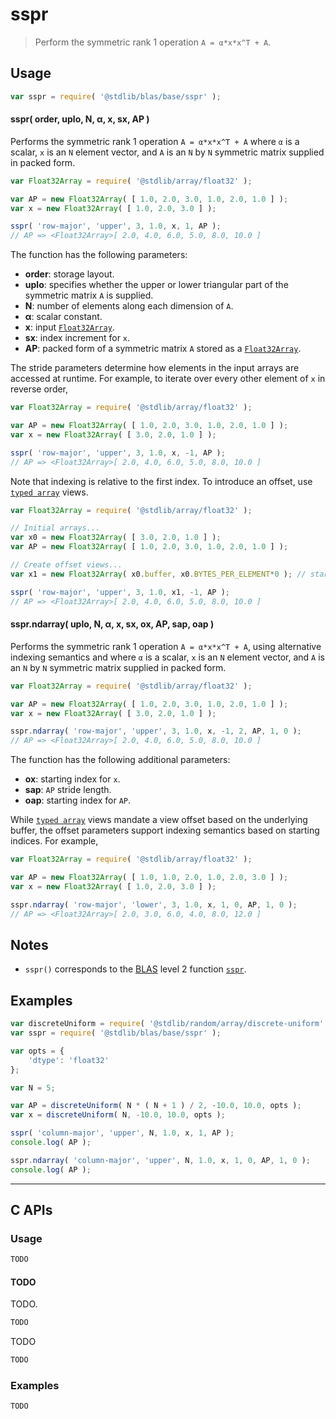 <!--

@license Apache-2.0

Copyright (c) 2024 The Stdlib Authors.

Licensed under the Apache License, Version 2.0 (the "License");
you may not use this file except in compliance with the License.
You may obtain a copy of the License at

   http://www.apache.org/licenses/LICENSE-2.0

Unless required by applicable law or agreed to in writing, software
distributed under the License is distributed on an "AS IS" BASIS,
WITHOUT WARRANTIES OR CONDITIONS OF ANY KIND, either express or implied.
See the License for the specific language governing permissions and
limitations under the License.

-->

# sspr

> Perform the symmetric rank 1 operation `A = α*x*x^T + A`.

<section class = "usage">

## Usage

```javascript
var sspr = require( '@stdlib/blas/base/sspr' );
```

#### sspr( order, uplo, N, α, x, sx, AP )

Performs the symmetric rank 1 operation `A = α*x*x^T + A` where `α` is a scalar, `x` is an `N` element vector, and `A` is an `N` by `N` symmetric matrix supplied in packed form.

```javascript
var Float32Array = require( '@stdlib/array/float32' );

var AP = new Float32Array( [ 1.0, 2.0, 3.0, 1.0, 2.0, 1.0 ] );
var x = new Float32Array( [ 1.0, 2.0, 3.0 ] );

sspr( 'row-major', 'upper', 3, 1.0, x, 1, AP );
// AP => <Float32Array>[ 2.0, 4.0, 6.0, 5.0, 8.0, 10.0 ]
```

The function has the following parameters:

-   **order**: storage layout.
-   **uplo**: specifies whether the upper or lower triangular part of the symmetric matrix `A` is supplied.
-   **N**: number of elements along each dimension of `A`.
-   **α**: scalar constant.
-   **x**: input [`Float32Array`][mdn-float32array].
-   **sx**: index increment for `x`.
-   **AP**: packed form of a symmetric matrix `A` stored as a [`Float32Array`][mdn-float32array].

The stride parameters determine how elements in the input arrays are accessed at runtime. For example, to iterate over every other element of `x` in reverse order,

```javascript
var Float32Array = require( '@stdlib/array/float32' );

var AP = new Float32Array( [ 1.0, 2.0, 3.0, 1.0, 2.0, 1.0 ] );
var x = new Float32Array( [ 3.0, 2.0, 1.0 ] );

sspr( 'row-major', 'upper', 3, 1.0, x, -1, AP );
// AP => <Float32Array>[ 2.0, 4.0, 6.0, 5.0, 8.0, 10.0 ]
```

Note that indexing is relative to the first index. To introduce an offset, use [`typed array`][mdn-typed-array] views.

<!-- eslint-disable stdlib/capitalized-comments -->

```javascript
var Float32Array = require( '@stdlib/array/float32' );

// Initial arrays...
var x0 = new Float32Array( [ 3.0, 2.0, 1.0 ] );
var AP = new Float32Array( [ 1.0, 2.0, 3.0, 1.0, 2.0, 1.0 ] );

// Create offset views...
var x1 = new Float32Array( x0.buffer, x0.BYTES_PER_ELEMENT*0 ); // start at 2nd element

sspr( 'row-major', 'upper', 3, 1.0, x1, -1, AP );
// AP => <Float32Array>[ 2.0, 4.0, 6.0, 5.0, 8.0, 10.0 ]
```

#### sspr.ndarray( uplo, N, α, x, sx, ox, AP, sap, oap )

Performs the symmetric rank 1 operation `A = α*x*x^T + A`, using alternative indexing semantics and where `α` is a scalar, `x` is an `N` element vector, and `A` is an `N` by `N` symmetric matrix supplied in packed form.

```javascript
var Float32Array = require( '@stdlib/array/float32' );

var AP = new Float32Array( [ 1.0, 2.0, 3.0, 1.0, 2.0, 1.0 ] );
var x = new Float32Array( [ 3.0, 2.0, 1.0 ] );

sspr.ndarray( 'row-major', 'upper', 3, 1.0, x, -1, 2, AP, 1, 0 );
// AP => <Float32Array>[ 2.0, 4.0, 6.0, 5.0, 8.0, 10.0 ]
```

The function has the following additional parameters:

-   **ox**: starting index for `x`.
-   **sap**: `AP` stride length.
-   **oap**: starting index for `AP`.

While [`typed array`][mdn-typed-array] views mandate a view offset based on the underlying buffer, the offset parameters support indexing semantics based on starting indices. For example,

```javascript
var Float32Array = require( '@stdlib/array/float32' );

var AP = new Float32Array( [ 1.0, 1.0, 2.0, 1.0, 2.0, 3.0 ] );
var x = new Float32Array( [ 1.0, 2.0, 3.0 ] );

sspr.ndarray( 'row-major', 'lower', 3, 1.0, x, 1, 0, AP, 1, 0 );
// AP => <Float32Array>[ 2.0, 3.0, 6.0, 4.0, 8.0, 12.0 ]
```

</section>

<!-- /.usage -->

<section class="notes">

## Notes

-   `sspr()` corresponds to the [BLAS][blas] level 2 function [`sspr`][blas-sspr].

</section>

<!-- /.notes -->

<section class="examples">

## Examples

<!-- eslint no-undef: "error" -->

```javascript
var discreteUniform = require( '@stdlib/random/array/discrete-uniform' );
var sspr = require( '@stdlib/blas/base/sspr' );

var opts = {
    'dtype': 'float32'
};

var N = 5;

var AP = discreteUniform( N * ( N + 1 ) / 2, -10.0, 10.0, opts );
var x = discreteUniform( N, -10.0, 10.0, opts );

sspr( 'column-major', 'upper', N, 1.0, x, 1, AP );
console.log( AP );

sspr.ndarray( 'column-major', 'upper', N, 1.0, x, 1, 0, AP, 1, 0 );
console.log( AP );
```

</section>

<!-- /.examples -->

<!-- C interface documentation. -->

* * *

<section class="c">

## C APIs

<!-- Section to include introductory text. Make sure to keep an empty line after the intro `section` element and another before the `/section` close. -->

<section class="intro">

</section>

<!-- /.intro -->

<!-- C usage documentation. -->

<section class="usage">

### Usage

```c
TODO
```

#### TODO

TODO.

```c
TODO
```

TODO

```c
TODO
```

</section>

<!-- /.usage -->

<!-- C API usage notes. Make sure to keep an empty line after the `section` element and another before the `/section` close. -->

<section class="notes">

</section>

<!-- /.notes -->

<!-- C API usage examples. -->

<section class="examples">

### Examples

```c
TODO
```

</section>

<!-- /.examples -->

</section>

<!-- /.c -->

<!-- Section for related `stdlib` packages. Do not manually edit this section, as it is automatically populated. -->

<section class="related">

</section>

<!-- /.related -->

<!-- Section for all links. Make sure to keep an empty line after the `section` element and another before the `/section` close. -->

<section class="links">

[blas]: http://www.netlib.org/blas

[blas-sspr]: https://www.netlib.org/lapack/explore-html/d5/df9/group__hpr_ga7cacbe603f23f8b0aca186fba51ad490.html#ga7cacbe603f23f8b0aca186fba51ad490

[mdn-float32array]: https://developer.mozilla.org/en-US/docs/Web/JavaScript/Reference/Global_Objects/Float32Array

[mdn-typed-array]: https://developer.mozilla.org/en-US/docs/Web/JavaScript/Reference/Global_Objects/TypedArray

</section>

<!-- /.links -->
